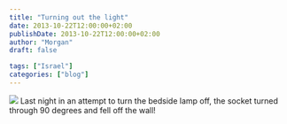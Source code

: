 ```yaml
---
title: "Turning out the light"
date: 2013-10-22T12:00:00+02:00
publishDate: 2013-10-22T12:00:00+02:00
author: "Morgan"
draft: false

tags: ["Israel"]
categories: ["blog"]
---
```


![](assets/img/2013/10/20131022.jpeg)
Last night in an attempt to turn the bedside lamp off, the socket turned through 90 degrees and fell off the wall!

